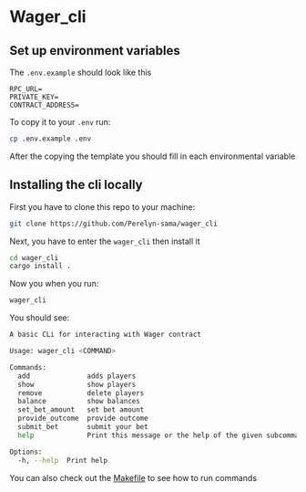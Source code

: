 # Wager_cli

## Set up environment variables 
The `.env.example` should look like this 
```env 
RPC_URL=
PRIVATE_KEY=
CONTRACT_ADDRESS=
```
To copy it to your `.env` run:
```bash 
cp .env.example .env
```
After the copying the template you should fill in each environmental variable 

## Installing the cli locally 
First you have to clone this repo to your machine:
```bash
git clone https://github.com/Perelyn-sama/wager_cli
```
Next, you have to enter the `wager_cli` then install it 
```bash
cd wager_cli 
cargo install .
```
Now you when you run:
```bash
wager_cli
```
You should see:
```bash
A basic CLi for interacting with Wager contract

Usage: wager_cli <COMMAND>

Commands:
  add              adds players
  show             show players
  remove           delete players
  balance          show balances
  set_bet_amount   set bet amount
  provide_outcome  provide outcome
  submit_bet       submit your bet
  help             Print this message or the help of the given subcommand(s)

Options:
  -h, --help  Print help
```

You can also check out the [Makefile](./makefile) to see how to run commands